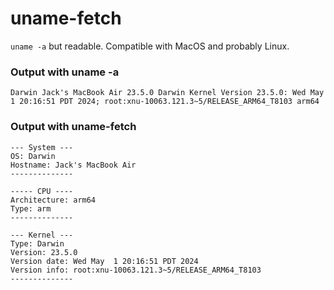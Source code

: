 # uname-fetch
`uname -a` but readable. Compatible with MacOS and probably Linux.

### Output with uname -a
```
Darwin Jack's MacBook Air 23.5.0 Darwin Kernel Version 23.5.0: Wed May  1 20:16:51 PDT 2024; root:xnu-10063.121.3~5/RELEASE_ARM64_T8103 arm64
```
### Output with uname-fetch
```
--- System ---
OS: Darwin
Hostname: Jack's MacBook Air
--------------

----- CPU ----
Architecture: arm64
Type: arm
--------------

--- Kernel ---
Type: Darwin
Version: 23.5.0
Version date: Wed May  1 20:16:51 PDT 2024
Version info: root:xnu-10063.121.3~5/RELEASE_ARM64_T8103
--------------
```
